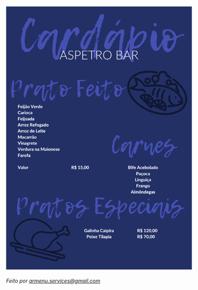 ![Image](https://github.com/qrmenuservices/aspetrobar/blob/gh-pages/cardapio1.png?raw=true)

###### Feito por <qrmenu.services@gmail.com>
